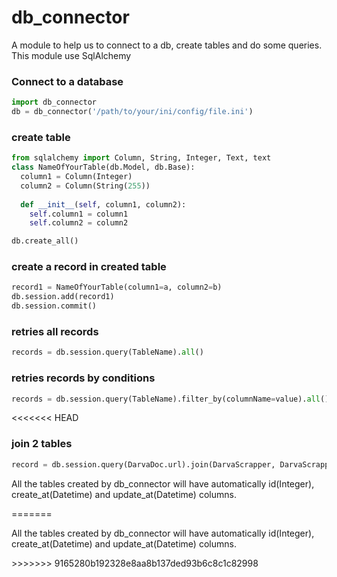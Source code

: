 # db_connector
A module to help us to connect to a db, create tables and do some queries. This module use SqlAlchemy
### Connect to a database
```python
import db_connector
db = db_connector('/path/to/your/ini/config/file.ini')
```

### create table
```python
from sqlalchemy import Column, String, Integer, Text, text
class NameOfYourTable(db.Model, db.Base):
  column1 = Column(Integer)
  column2 = Column(String(255))
  
  def __init__(self, column1, column2):
    self.column1 = column1
    self.column2 = column2

db.create_all()
```

### create a record in created table
```python
record1 = NameOfYourTable(column1=a, column2=b)
db.session.add(record1)
db.session.commit()
```

### retries all records
```python
records = db.session.query(TableName).all()
```

### retries records by conditions
```python
records = db.session.query(TableName).filter_by(columnName=value).all()
```

<<<<<<< HEAD

### join 2 tables
```python
record = db.session.query(DarvaDoc.url).join(DarvaScrapper, DarvaScrapper.ref_sinistre == DarvaDoc.ref_sinistre).filter_by(ref_sinistre='222212570').first()
```


<p>All the tables created by db_connector will have automatically id(Integer), create_at(Datetime) and update_at(Datetime) columns.</p>

=======
<p>All the tables created by db_connector will have automatically id(Integer), create_at(Datetime) and update_at(Datetime) columns.</p>
>>>>>>> 9165280b192328e8aa8b137ded93b6c8c1c82998
